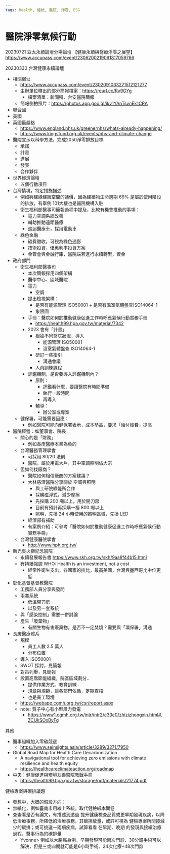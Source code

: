 ```yaml
---
tags: Health, 健檢, 醫院, 淨零, ESG
---
```


# 醫院淨零氣候行動

20230721 亞太永續論壇分場論壇 【健康永續與醫療淨零之展望】
https://www.accupass.com/event/2306200219091817059766

20230330 台灣健康永續論壇
- 相關網址
    - https://www.accupass.com/event/2302091033271512121277
    - 主辦單位釋出的部分簡報檔案：https://reurl.cc/Rv9GYg
        - 檔案清單：新聞稿、台安醫院簡報
    - 簡報側拍照片：https://photos.app.goo.gl/ikv1YAnTsvnEk1CRA
- 聯合國
- 美國
- 英國最嚴格
    - https://www.england.nhs.uk/greenernhs/whats-already-happening/
    - https://www.kingsfund.org.uk/events/nhs-and-climate-change
- 醫院宣示以科學方法，完成2050淨零排放目標
    - 承諾
    - 計畫
    - 進展
    - 發表
    - 合作夥伴
- 世界經濟論壇
    - 五個行動項目
- 台灣情境，特定措施描述
    - 例如興建綠建築空間的議價，因為建築物生命週期 69% 是屬於使用階段的排放，有舉例 101大樓也是醫院機構入駐
    - 衛生福利部醫事司簡報過程中提及，比較有機會推動的事項：
        - 電力空調系統改善
        - 輔助推動遠距醫療
        - 巡迴醫療車，採用電動車
    - 綠色金融
        - 碳費徵收，可視為綠色通膨
        - 技術投資，優惠利率投資方案
        - 金管會與金融行庫，醫院端若進行永續轉型，資金
- 政府部門
    - 衛生福利部醫事司
        - 本次簡報採用四個架構
        - 醫學中心、區域醫院
        - 電力
            - 空調
        - 提出檢視架構：
            - 是否有能源管理 ISO50001 + 是否有溫室氣體盤查ISO14064-1
            - 象限圖
        - 手冊：醫院如何於推動健康促進工作時呼應氣候行動實務手冊
            - https://health99.hpa.gov.tw/material/7342
        - 2023 會有「計畫」
            - 根據不同醫院狀況，導入 
                - 能源管理 ISO50001
                - 溫室氣體盤查 ISO14064-1
            - 研訂一些指引
                - 溝通會議
            - 人員訓練課程
        - 評鑑機制，是否要導入評鑑機制內？
            - 原則：
                - 評鑑看什麼，要讓醫院有時間準備
                - 執行一段時間
                - 再導入
            - 輔導：
                - 辦公室或專案
    - 健保署，可能需要因應：
        - 例如醫院可能向健保署表示，成本墊高，要求「給付經費」提高
- 醫院經營：如董事會、院長
    - 關心的是「財務」
        - 例如長庚醫療本業為負的
    - 台灣醫務管理學會
        - 可採用 80/20 法則
        - 醫院，屬於用電大戶，其中空調照明佔大宗
    - 但如何找廠商？
        - 醫院如何相信廠商的方案建議？
        - 大林慈濟醫院分享關於 空調與照明
            - 與工研院綠能所合作
            - 採購磁浮式，減少摩擦
            - 先採購 200 噸以上，用於開刀房 
            - 目前有預計再採購一檯 800 噸以上
            - 照明，先換 24 小時使用的照明區域，先換 LED 
        - 經濟部有補助
        - 有案例介紹：可參考「醫院如何於推動健康促進工作時呼應氣候行動實務手冊」
    - 台灣健康醫院學會
        - http://www.hph.org.tw/
- 新光吳火獅紀念醫院 
    - 永續發展報告書 https://www.skh.org.tw/skh/9aa8f44b15.html
    - 有持續強調 WHO: Health is an investment, not a cost
        - 經常性衛生支出，各國家的排比，最高美國，台灣與墨西哥比中位更低
- 彰化基督基督教醫院
    - 工務部人員分享與發問
    - 兩套系統
        - 低溫開刀房
        - 以及另一套系統
    - 與「感染控制」需要一併討論
    - 產生「廢棄物」
        - 有關生物有害廢棄物，是否不一定焚燒？需要與「環保署」溝通
- 長庚醫療體系
    - 規模
        - 員工人數 2.5 萬人
        - 分布位置
    - 導入 ISO50001
    - SWOT 探討，見簡報
    - 對策列舉，見簡報
    - 設置高階節能組織，院區區域劃分..
        - 提供作業方式、教育訓練..
        - 規章與規範，讓各部門依循，定期查核
        - 也是員工環境
    - https://webapp.cgmh.org.tw/csr/report.aspx
    - note: 質子中心有小型風力發電
        - https://www1.cgmh.org.tw/intr/intr2/c33e0/zhizizhongxin.html#.ZCUkSOxByFg


其他
- 醫事組織加入零碳競逐
    - https://www.seinsights.asia/article/3289/3271/7950
- Global Road Map for Health Care Decarbonization
    - A navigational tool for achieving zero emissions with climate resilience and health equity
    - https://healthcareclimateaction.org/roadmap
- 中央：健康促進與環境友善醫院教戰手冊
    - https://health99.hpa.gov.tw/storage/pdf/materials/21774.pdf


健檢專案與碳排議題
- 發想中，大概的假設方向：
- 無紙化，例如臺南市用線上系統，取代健檢紙本問卷
- 查查看是否有論文，有描述到透過 提升健康檢查品質或更早期發現疾病，以降低治療事務，所降低的治療事務，其碳排放量，或許可視為 健檢專案所間接減少的碳排；或可挑選一兩項疾病，試算看看 在早期、晚期 的發現與接續治療過程，醫事行為的碳排量
    - Yvonne> 例如以大腸癌為例，早期發現可能兩次門診、30分鐘手術可以解決，但是三或四期就可能是6小時手術、24次化療+48次門診